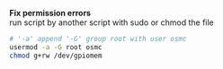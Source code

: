**Fix permission errors**  
run script by another script with sudo or chmod the file
```sh
# '-a' append '-G' group root with user osmc
usermod -a -G root osmc
chmod g+rw /dev/gpiomem
```
